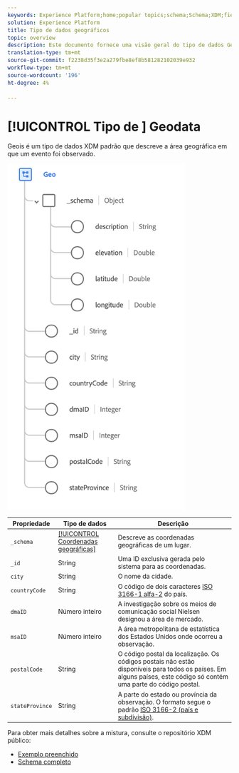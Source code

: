 ```yaml
---
keywords: Experience Platform;home;popular topics;schema;Schema;XDM;fields;schemas;geo;datatype;data-type;data type;Schema;home;popular topics;;XDM;fields;processors;geo;datatype;data-type;data type;data type;
solution: Experience Platform
title: Tipo de dados geográficos
topic: overview
description: Este documento fornece uma visão geral do tipo de dados Geo XDM.
translation-type: tm+mt
source-git-commit: f2238d35f3e2a279fbe8ef8b581282102039e932
workflow-type: tm+mt
source-wordcount: '196'
ht-degree: 4%

---
```



# [!UICONTROL Tipo de ] Geodata

 Geois é um tipo de dados XDM padrão que descreve a área geográfica em que um evento foi observado.

<img src="../images/data-types/geo.png" width="400" /><br />

| Propriedade | Tipo de dados | Descrição |
| --- | --- | --- |
| `_schema` | [[!UICONTROL Coordenadas geográficas]](./geo-coordinates.md) | Descreve as coordenadas geográficas de um lugar. |
| `_id` | String | Uma ID exclusiva gerada pelo sistema para as coordenadas. |
| `city` | String | O nome da cidade. |
| `countryCode` | String | O código de dois caracteres <a href="https://datahub.io/core/country-list">ISO 3166-1 alfa-2</a> do país. |
| `dmaID` | Número inteiro | A investigação sobre os meios de comunicação social Nielsen designou a área de mercado. |
| `msaID` | Número inteiro | A área metropolitana de estatística dos Estados Unidos onde ocorreu a observação. |
| `postalCode` | String | O código postal da localização. Os códigos postais não estão disponíveis para todos os países. Em alguns países, este código só contém uma parte do código postal. |
| `stateProvince` | String | A parte do estado ou província da observação. O formato segue o padrão [ISO 3166-2 (país e subdivisão)](http://www.unece.org/cefact/locode/subdivisions.html). |

Para obter mais detalhes sobre a mistura, consulte o repositório XDM público:

* [Exemplo preenchido](https://github.com/adobe/xdm/blob/master/components/datatypes/geo.example.1.json)
* [Schema completo](https://github.com/adobe/xdm/blob/master/components/datatypes/geo.schema.json)